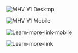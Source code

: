 
![MHV V1 Desktop](https://github.com/department-of-veterans-affairs/va.gov-team/assets/106624475/b6be6b56-393c-4a63-ab4f-72edd9f671bb)


![MHV V1 Mobile](https://github.com/department-of-veterans-affairs/va.gov-team/assets/106624475/6115d1ac-3587-487c-aca0-760c69aa2a5d)



![Learn-more-link-mobile](https://github.com/department-of-veterans-affairs/va.gov-team/assets/106624475/bc0fe810-1f40-44e4-b7a2-d2abe062b66b)




![Learn-more-link](https://github.com/department-of-veterans-affairs/va.gov-team/assets/106624475/0b896a11-82b7-4fb0-a16a-01b87ecd445d)
